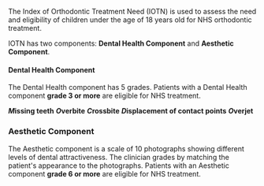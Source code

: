 The Index of Orthodontic Treatment Need (IOTN) is used to assess the need and eligibility of children under the age of 18 years old for NHS orthodontic treatment. 

IOTN has two components: **Dental Health Component** and **Aesthetic Component**.

#### Dental Health Component
The Dental Health component has 5 grades. Patients with a Dental Health component **grade 3 or more** are eligible for NHS treatment.

***M*issing teeth**
***O*verbite**
***C*rossbite**
***D*isplacement of contact points**
***O*verjet**

### Aesthetic Component
The Aesthetic component is a scale of 10 photographs showing different levels of dental attractiveness. The clinician grades by matching the patient's appearance to the photographs. Patients with an Aesthetic component **grade 6 or more** are eligible for NHS treatment.